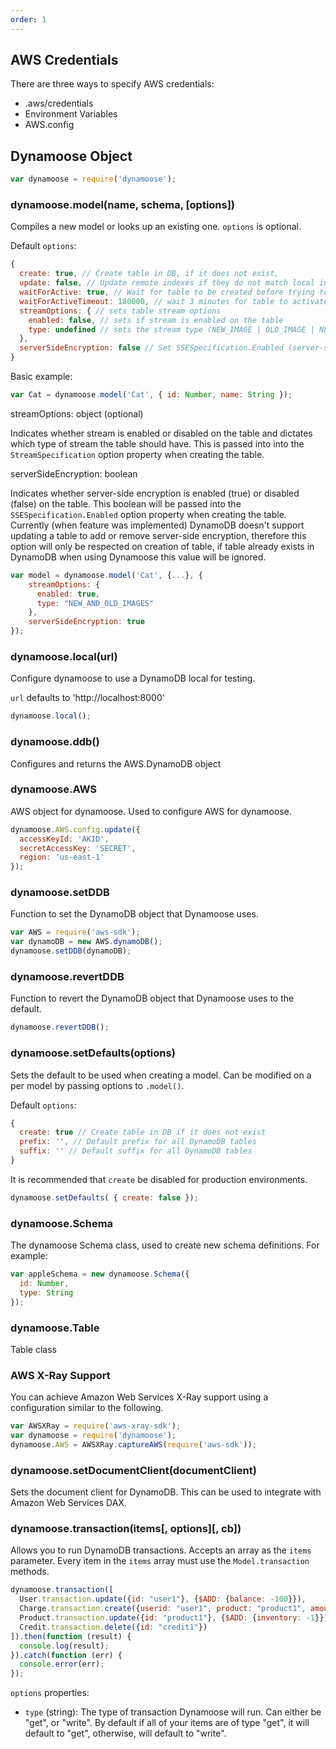 ```yaml
---
order: 1
---
```


## AWS Credentials

There are three ways to specify AWS credentials:

  - .aws/credentials
  - Environment Variables
  - AWS.config

## Dynamoose Object

```js
var dynamoose = require('dynamoose');
```

### dynamoose.model(name, schema, [options])

Compiles a new model or looks up an existing one. `options` is optional.

Default `options`:

```js
{
  create: true, // Create table in DB, if it does not exist,
  update: false, // Update remote indexes if they do not match local index structure
  waitForActive: true, // Wait for table to be created before trying to use it
  waitForActiveTimeout: 180000, // wait 3 minutes for table to activate
  streamOptions: { // sets table stream options
    enabled: false, // sets if stream is enabled on the table
    type: undefined // sets the stream type (NEW_IMAGE | OLD_IMAGE | NEW_AND_OLD_IMAGES | KEYS_ONLY) (https://docs.aws.amazon.com/amazondynamodb/latest/APIReference/API_StreamSpecification.html#DDB-Type-StreamSpecification-StreamViewType)
  },
  serverSideEncryption: false // Set SSESpecification.Enabled (server-side encryption) to true or false (default: true)
}
```

Basic example:

```js
var Cat = dynamoose.model('Cat', { id: Number, name: String });
```

streamOptions: object (optional)

Indicates whether stream is enabled or disabled on the table and dictates which type of stream the table should have. This is passed into into the `StreamSpecification` option property when creating the table.


serverSideEncryption: boolean

Indicates whether server-side encryption is enabled (true) or disabled (false) on the table. This boolean will be passed into the `SSESpecification.Enabled` option property when creating the table. Currently (when feature was implemented) DynamoDB doesn't support updating a table to add or remove server-side encryption, therefore this option will only be respected on creation of table, if table already exists in DynamoDB when using Dynamoose this value will be ignored.

```js
var model = dynamoose.model('Cat', {...}, {
	streamOptions: {
      enabled: true,
      type: "NEW_AND_OLD_IMAGES"
    },
	serverSideEncryption: true
});
```

### dynamoose.local(url)

Configure dynamoose to use a DynamoDB local for testing.

`url` defaults to 'http://localhost:8000'

```js
dynamoose.local();
```

### dynamoose.ddb()

Configures and returns the AWS.DynamoDB object

### dynamoose.AWS

AWS object for dynamoose.  Used to configure AWS for dynamoose.

```js
dynamoose.AWS.config.update({
  accessKeyId: 'AKID',
  secretAccessKey: 'SECRET',
  region: 'us-east-1'
});
```

### dynamoose.setDDB

Function to set the DynamoDB object that Dynamoose uses.

```js
var AWS = require('aws-sdk');
var dynamoDB = new AWS.dynamoDB();
dynamoose.setDDB(dynamoDB);
```

### dynamoose.revertDDB

Function to revert the DynamoDB object that Dynamoose uses to the default.

```js
dynamoose.revertDDB();
```

### dynamoose.setDefaults(options)

Sets the default to be used when creating a model. Can be modified on a per model by passing options to `.model()`.

Default `options`:

```js
{
  create: true // Create table in DB if it does not exist
  prefix: '', // Default prefix for all DynamoDB tables
  suffix: '' // Default suffix for all DynamoDB tables
}
```

It is recommended that `create` be disabled for production environments.

```js
dynamoose.setDefaults( { create: false });
```

### dynamoose.Schema

The dynamoose Schema class, used to create new schema definitions. For example:

```js
var appleSchema = new dynamoose.Schema({
  id: Number, 
  type: String
});
```

### dynamoose.Table

Table class

### AWS X-Ray Support

You can achieve Amazon Web Services X-Ray support using a configuration similar to the following.

```js
var AWSXRay = require('aws-xray-sdk');
var dynamoose = require('dynamoose');
dynamoose.AWS = AWSXRay.captureAWS(require('aws-sdk'));
```

### dynamoose.setDocumentClient(documentClient)

Sets the document client for DynamoDB. This can be used to integrate with Amazon Web Services DAX.

### dynamoose.transaction(items[, options][, cb])

Allows you to run DynamoDB transactions. Accepts an array as the `items` parameter. Every item in the `items` array must use the `Model.transaction` methods.

```js
dynamoose.transaction([
  User.transaction.update({id: "user1"}, {$ADD: {balance: -100}}),
  Charge.transaction.create({userid: "user1", product: "product1", amount: 100, status: "successful"}),
  Product.transaction.update({id: "product1"}, {$ADD: {inventory: -1}}),
  Credit.transaction.delete({id: "credit1"})
]).then(function (result) {
  console.log(result);
}).catch(function (err) {
  console.error(err);
});
```

`options` properties:

- `type` (string): The type of transaction Dynamoose will run. Can either be "get", or "write". By default if all of your items are of type "get", it will default to "get", otherwise, will default to "write".

